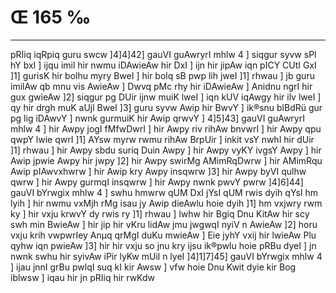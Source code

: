 # Œ 165 ‰
---
pRIiq iqRpiq guru swcw ]4]4]42] gauVI guAwryrI mhlw 4 ] siqgur
syvw sPl hY bxI ] ijqu imil hir nwmu iDAwieAw hir DxI ] ijn hir
jipAw iqn pICY CUtI GxI ]1] gurisK hir bolhu myry BweI ] hir bolq
sB pwp lih jweI ]1] rhwau ] jb guru imilAw qb mnu vis AwieAw ]
Dwvq pMc rhy hir iDAwieAw ] Anidnu ngrI hir gux gwieAw ]2]
siqgur pg DUir ijnw muiK lweI ] iqn kUV iqAwgy hir ilv lweI ] qy
hir drgh muK aUjl BweI ]3] guru syvw Awip hir BwvY ] ik®snu blBdRü
gur pg lig iDAwvY ] nwnk gurmuiK hir Awip qrwvY ] 4]5]43] gauVI
guAwryrI mhlw 4 ] hir Awpy jogI fMfwDwrI ] hir Awpy riv rihAw
bnvwrI ] hir Awpy qpu qwpY lwie qwrI ]1] AYsw myrw rwmu rihAw BrpUir
] inkit vsY nwhI hir dUir ]1] rhwau ] hir Awpy sbdu suriq Duin Awpy
] hir Awpy vyKY ivgsY Awpy ] hir Awip jpwie Awpy hir jwpy ]2] hir
Awpy swirMg AMimRqDwrw ] hir AMimRqu Awip pIAwvxhwrw ] hir Awip kry
Awpy insqwrw ]3] hir Awpy byVI qulhw qwrw ] hir Awpy gurmqI insqwrw
] hir Awpy nwnk pwvY pwrw ]4]6]44] gauVI bYrwgix mhlw 4 ] swhu
hmwrw qUM DxI jYsI qUM rwis dyih qYsI hm lyih ] hir nwmu vxMjh rMg isau
jy Awip dieAwlu hoie dyih ]1] hm vxjwry rwm ky ] hir vxju krwvY dy
rwis ry ]1] rhwau ] lwhw hir Bgiq Dnu KitAw hir scy swh min
BwieAw ] hir jip hir vKru lidAw jmu jwgwqI nyiV n AwieAw ]2] horu
vxju krih vwpwrIey Anµq qrMgI duKu mwieAw ] Eie jyhY vxij hir
lwieAw Plu qyhw iqn pwieAw ]3] hir hir vxju so jnu kry ijsu ik®pwlu
hoie pRBu dyeI ] jn nwnk swhu hir syivAw iPir lyKw mUil n lyeI
]4]1]7]45] gauVI bYrwgix mhlw 4 ] ijau jnnI grBu pwlqI suq kI
kir Awsw ] vfw hoie Dnu Kwit dyie kir Bog iblwsw ] iqau hir jn pRIiq
hir rwKdw
####
